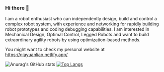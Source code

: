 ### Hi there 👋

I am a robot enthusiast who can independently design, build and control a complex robot system, with experience and networking for rapidly building robot prototypes and coding debugging capabilities. I am interested in  Mechanical Design, Optimal Control, Legged Robots and want to build extraordinary agility robots by using optimization-based methods.

You might want to check my personal website at https://qiayuanliao.netlify.app/

![Anurag's GitHub stats](https://github-readme-stats.vercel.app/api?username=qiayuanliao&show_icons=true&count_private=true&hide_rank=true&include_all_commits=true)
[![Top Langs](https://github-readme-stats.vercel.app/api/top-langs/?username=qiayuanliao&hide=c,objective-c,perl&layout=compact)](https://github.com/anuraghazra/github-readme-stats)
